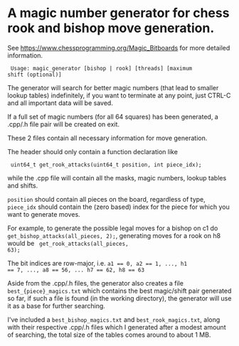 <h1>A magic number generator for chess rook and bishop move generation.</h1>

See https://www.chessprogramming.org/Magic_Bitboards for more detailed information.

<code> Usage: magic_generator [bishop | rook] [threads] [maximum shift (optional)] </code>

The generator will search for better magic numbers (that lead to smaller lookup tables) indefinitely, 
if you want to terminate at any point, just CTRL-C and all important data will be saved.

If a full set of magic numbers (for all 64 squares) has been generated, a .cpp/.h file pair will be created on exit.

These 2 files contain all necessary information for move generation.

The header should only contain a function declaration like

<code> uint64_t get_rook_attacks(uint64_t position, int piece_idx); </code>

while the .cpp file will contain all the masks, magic numbers, lookup tables and shifts.

<code>position</code> should contain all pieces on the board, regardless of type, <code>piece_idx</code>
should contain the (zero based) index for the piece for which you want to generate moves.

For example, to generate the possible legal moves for a bishop on c1 do <code>get_bishop_attacks(all_pieces, 2);</code>,
generating moves for a rook on h8 would be <code> get_rook_attacks(all_pieces, 63);</code>

The bit indices are row-major, i.e. <code>a1 == 0, a2 == 1, ..., h1 == 7, ..., a8 == 56, ... h7 == 62, h8 == 63 </code>
 
Aside from the .cpp/.h files, the generator also creates a file <code> best_{piece}_magics.txt</code> which contains
the best magic/shift pair generated so far, if such a file is found (in the working directory), the generator will use it as a base for further searching.

I've included a <code>best_bishop_magics.txt</code> and <code>best_rook_magics.txt</code>, along with their respective .cpp/.h files which I generated after a modest amount of searching, the total size of the tables comes around to about 1 MB.

